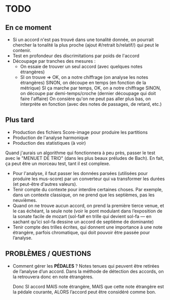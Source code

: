 # TODO

## En ce moment

  * Si un accord n'est pas trouvé dans une tonalité donnée, on pourrait
    chercher la tonalité la plus proche (ajout #/retrait b/relatif/) qui
    peut le contenir.
  * Test en profondeur des discrimitations par poids de l'accord
  * Découpage par tranches des mesures :
    - On essaie de trouver un seul accord (avec quelques notes étrangères)
    - SI on trouve => OK, on a notre chiffrage (on analyse les notes étrangères)
      SINON, on découpe en temps (en fonction de la métrique)
      SI ça marche par temps, OK, on a notre chiffrage
      SINON, on découpe par demi-temps/croche (dernier découpage qui doit faire l'affaire)
      On consière qu'on ne peut pas aller plus bas, on interprète en fonction (avec des
      notes de passages, de retard, etc.)

## Plus tard

* Production des fichiers Score-image pour produire les partitions
* Production de l'analyse harmonique
* Production des statistiques (à voir) 

Quand j'aurais un algorithme qui fonctionnera à peu près, passer le test avec le "MENUET DE TRIO" (dans les plus beaux préludes de Bach). En fait, ça peut être un morceau test, tant il est complexe.

* Pour l'analyse, il faut passer les données parsées (utilisées pour produire les mus-score) par un converteur qui va transformer les durées (et peut-être d'autres valeurs).
* Tenir compte du contexte pour interdire certaines choses. Par exemple, dans un contexte classique, on ne prend que les septièmes, pas les neuvièmes.
* Quand on ne trouve aucun accord, on prend la première tierce venue, et le cas échéant, la seule note (voir le pont modulant dans l’exposition de la sonate facile de mozart (sol-fa# en trille qui devient sol-fa — en sachant qu’ici sol-fa dessine un accord de septième de dominante)
* Tenir compte des trilles écrites, qui donnent une importance à une note étrangère, parfois chromatique, qui doit pouvoir être passée pour l’analyse.

## PROBLÈMES / QUESTIONS

* Comment gérer les **PÉDALES** ? Notes tenues qui peuvent être retirées de l’analyse d’un accord. Dans la méthode de détection des accords, on la retrouvera donc en note étrangères.

  Donc SI accord MAIS note étrangère, MAIS que cette note étrangère est la pédale courante, ALORS l’accord peut être considéré comme bon.
